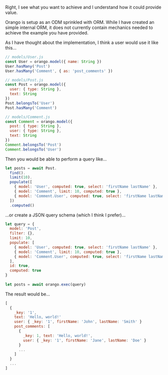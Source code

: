 Right, I see what you want to achieve and I understand how it could provide value.

Orango is setup as an ODM sprinkled with ORM. While I have created an simple internal ORM, it does not currently contain mechanics needed to achieve the example you have provided.

As I have thought about the implementation, I think a user would use it like this...

```js
// models/User.js
const User = orango.model({ name: String })
User.hasMany('Post')
User.hasMany('Comment', { as: 'post_comments' })

// models/Post.js
const Post = orango.model({
  user: { type: String },
  text: String
})
Post.belongsTo('User')
Post.hasMany('Comment')

// models/Comment.js
const Comment = orango.model({
  post: { type: String },
  user: { type: String },
  text: String
})
Comment.belongsTo('Post')
Comment.belongsTo('User')
```

Then you would be able to perform a query like...

```js
let posts = await Post.
  find().
  limit(10).
  populate([
    { model: 'User', computed: true, select: 'firstName lastName' },
    { model: 'Comment', limit: 10, computed: true },
    { model: 'Comment.User', computed: true, select: 'firstName lastName' }
  ])
  .computed()
```

...or create a JSON query schema (which I think I prefer)...

```js
let query = {
  model: 'Post',
  filter: {},
  limit: 10,
  populate: [
    { model: 'User', computed: true, select: 'firstName lastName' },
    { model: 'Comment', limit: 10, computed: true },
    { model: 'Comment.User', computed: true, select: 'firstName lastName' }
  ],
  id: true,
  computed: true
}
  
let posts = await orango.exec(query)
```

The result would be...

```js
[
  {
    _key: '1',
    text: 'Hello, world!'
    user: { _key: '1', firstName: 'John', lastName: 'Smith' }
    post_comments: [
      {
        _key: 1, text: 'Hello, world!',
        user: { _key: '1', firstName: 'Jane', lastName: 'Doe' }
      }
      ...
    ]
  }
  ...
]
```
